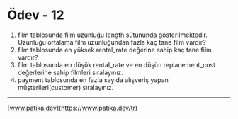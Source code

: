 # Ödev - 12
1. film tablosunda film uzunluğu length sütununda gösterilmektedir. Uzunluğu ortalama film uzunluğundan fazla kaç tane film vardır?
2. film tablosunda en yüksek rental_rate değerine sahip kaç tane film vardır?
3. film tablosunda en düşük rental_rate ve en düşün replacement_cost değerlerine sahip filmleri sıralayınız.
4. payment tablosunda en fazla sayıda alışveriş yapan müşterileri(customer) sıralayınız.
***
[www.patika.dev](https://www.patika.dev/tr)
